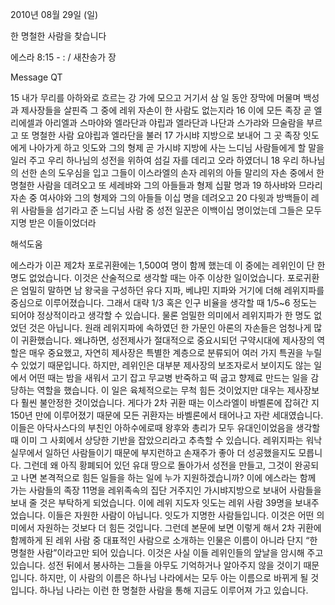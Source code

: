 2010년 08월 29일 (일)

한 명철한 사람을 찾습니다



에스라 8:15 - : / 새찬송가  장


Message QT

15 내가 무리를 아하와로 흐르는 강 가에 모으고 거기서 삼 일 동안 장막에 머물며 백성과 제사장들을 살핀즉 그 중에 레위 자손이 한 사람도 없는지라 16 이에 모든 족장 곧 엘리에셀과 아리엘과 스마야와 엘라단과 야립과 엘라단과 나단과 스가랴와 므술람을 부르고 또 명철한 사람 요야립과 엘라단을 불러  17 가시뱌 지방으로 보내어 그 곳 족장 잇도에게 나아가게 하고 잇도와 그의 형제 곧 가시뱌 지방에 사는 느디님 사람들에게 할 말을 일러 주고 우리 하나님의 성전을 위하여 섬길 자를 데리고 오라 하였더니  18 우리 하나님의 선한 손의 도우심을 입고 그들이 이스라엘의 손자 레위의 아들 말리의 자손 중에서 한 명철한 사람을 데려오고 또 세레뱌와 그의 아들들과 형제 십팔 명과  19 하사뱌와 므라리 자손 중 여사야와 그의 형제와 그의 아들들 이십 명을 데려오고 20 다윗과 방백들이 레위 사람들을 섬기라고 준 느디님 사람 중 성전 일꾼은 이백이십 명이었는데 그들은 모두 지명 받은 이들이었더라

해석도움





에스라가 이끈 제2차 포로귀환에는 1,500여 명이 함께 했는데 이 중에는 레위인이 단 한 명도 없었습니다. 이것은 산술적으로 생각할 때는 아주 이상한 일이었습니다. 
포로귀환은 엄밀히 말하면 남 왕국을 구성하던 유다 지파, 베냐민 지파와 거기에 더해 레위지파를 중심으로 이루어졌습니다. 그래서 대략 1/3 혹은 인구 비율을 생각할 때 1/5~6 정도는 되어야 정상적이라고 생각할 수 있습니다. 
물론 엄밀한 의미에서 레위지파가 한 명도 없었던 것은 아닙니다. 원래 레위지파에 속하였던 한 가문인 아론의 자손들은 엄청나게 많이 귀환했습니다. 
왜냐하면, 성전제사가 절대적으로 중요시되던 구약시대에 제사장의 역할은 매우 중요했고, 자연히 제사장은 특별한 계층으로 분류되어 여러 가지 특권을 누릴 수 있었기 때문입니다. 
하지만, 레위인은 대부분 제사장의 보조자로서 보이지도 않는 일에서 어떤 때는 밤을 새워서 고기 잡고 무교병 반죽하고 떡 굽고 향제료 만드는 일을 감당하는 역할을 했습니다. 
이 일은 육체적으로는 무척 힘든 것이었지만 대우는 제사장보다 훨씬 불안정한 것이었습니다. 게다가 2차 귀환 때는 이스라엘이 바벨론에 잡혀간 지 150년 만에 이루어졌기 때문에 모든 귀환자는 바벨론에서 태어나고 자란 세대였습니다. 이들은 아닥사스다의 부친인 아하수에로때 왕후와 총리가 모두 유대인이었음을 생각할 때 이미 그 사회에서 상당한 기반을 잡았으리라고 추측할 수 있습니다. 레위지파는 워낙 실무에서 일하던 사람들이기 때문에 부지런하고 손재주가 좋아 더 성공했을지도 모릅니다. 
그런데 왜 아직 황폐되어 있던 유대 땅으로 돌아가서 성전을 만들고, 그것이 완공되고 나면 본격적으로 힘든 일들을 하는 일에 누가 지원하겠습니까? 
이에 에스라는 함께 가는 사람들의 족장 11명을 레위족속의 집단 거주지인 가시뱌지방으로 보내어 사람들을 보내 줄 것은 부탁하게 되었습니다. 
이에 레위 지도자 잇도는 레위 사람 39명을 보내주었습니다.
이들은 자원한 사람이 아닙니다. 잇도가 지명한 사람들입니다. 이것은 어떤 의미에서 자원하는 것보다 더 힘든 것입니다. 그런데 본문에 보면 이렇게 해서 2차 귀환에 함께하게 된 레위 사람 중 대표적인 사람으로 소개하는 인물은 이름이 아니라 단지 “한 명철한 사람”이라고만 되어 있습니다. 이것은 사실 이들 레위인들의 앞날을 암시해 주고 있습니다. 
성전 뒤에서 봉사하는 그들을 아무도 기억하거나 알아주지 않을 것이기 때문입니다. 
하지만, 이 사람의 이름은 하나님 나라에서는 모두 아는 이름으로 바뀌게 될 것입니다. 
하나님 나라는 이런 한 명철한 사람을 통해 지금도 이루어져 가고 있습니다.